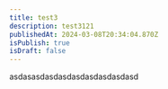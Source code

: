 ```yaml
---
title: test3
description: test3121
publishedAt: 2024-03-08T20:34:04.870Z
isPublish: true
isDraft: false
---
```

a﻿sdasasdasdasdasdasdasdasdasd